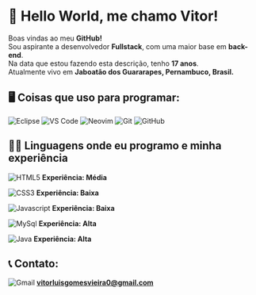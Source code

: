 # 👋 Hello World, me chamo Vitor!

Boas vindas ao meu **GitHub!**  
Sou aspirante a desenvolvedor **Fullstack**, com uma maior base em **back-end**.  
Na data que estou fazendo esta descrição, tenho **17 anos**.  
Atualmente vivo em **Jaboatão dos Guararapes, Pernambuco, Brasil.**  

## 🖥️ Coisas que uso para programar:

![Eclipse](https://img.shields.io/badge/Eclipse-2C2255?style=for-the-badge&logo=eclipse&logoColor=white)
![VS Code](https://img.shields.io/badge/Visual_Studio_Code-0078D4?style=for-the-badge&logo=visual%20studio%20code&logoColor=white)
![Neovim](https://img.shields.io/badge/NeoVim-%2357A143.svg?&style=for-the-badge&logo=neovim&logoColor=white)
![Git](https://img.shields.io/badge/GIT-E44C30?style=for-the-badge&logo=git&logoColor=white)
![GitHub](https://img.shields.io/badge/GitHub-100000?style=for-the-badge&logo=github&logoColor=white)

## 👨‍💻 Linguagens onde eu programo e minha experiência

![HTML5](https://img.shields.io/badge/HTML-239120?style=for-the-badge&logo=html5&logoColor=white) **Experiência: Média**

![CSS3](https://img.shields.io/badge/CSS-239120?&style=for-the-badge&logo=css3&logoColor=white) **Experiência: Baixa**

![Javascript](https://img.shields.io/badge/JavaScript-F7DF1E?style=for-the-badge&logo=JavaScript&logoColor=white) **Experiência: Baixa**

![MySql](https://img.shields.io/badge/MySQL-00000F?style=for-the-badge&logo=mysql&logoColor=white) **Experiência: Alta**

![Java](https://img.shields.io/badge/Java-ED8B00?style=for-the-badge&logo=openjdk&logoColor=white) **Experiência: Alta**

## 📞 Contato:

![Gmail](https://img.shields.io/badge/Gmail-D14836?style=for-the-badge&logo=gmail&logoColor=white) **vitorluisgomesvieira0@gmail.com**
